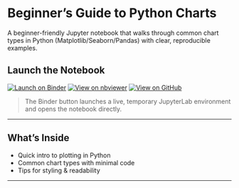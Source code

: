  # Beginner’s Guide to Python Charts

A beginner-friendly Jupyter notebook that walks through common chart types in Python (Matplotlib/Seaborn/Pandas) with clear, reproducible examples.

## Launch the Notebook

[![Launch on Binder](https://mybinder.org/badge_logo.svg)](https://mybinder.org/v2/gh/Christine-97/Data_Analysis_Python_Charts/main?labpath=Beginner%E2%80%99s_Guide_To_Python_Charts.ipynb)
[![View on nbviewer](https://img.shields.io/badge/nbviewer-view-blue)](https://nbviewer.org/github/Christine-97/Data_Analysis_Python_Charts/blob/main/Beginner%E2%80%99s_Guide_To_Python_Charts.ipynb)
[![View on GitHub](https://img.shields.io/badge/GitHub-Repo-black?logo=github)](https://github.com/Christine-97/Data_Analysis_Python_Charts)

> The Binder button launches a live, temporary JupyterLab environment and opens the notebook directly.

---

## What’s Inside
- Quick intro to plotting in Python
- Common chart types with minimal code
- Tips for styling & readability

---
